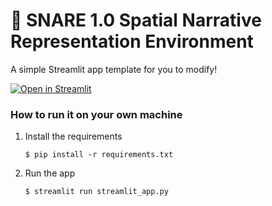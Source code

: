 # 🎈 SNARE 1.0 Spatial Narrative Representation Environment

A simple Streamlit app template for you to modify!

[![Open in Streamlit](https://static.streamlit.io/badges/streamlit_badge_black_white.svg)](https://snare.streamlit.app/)

### How to run it on your own machine

1. Install the requirements

   ```
   $ pip install -r requirements.txt
   ```

2. Run the app

   ```
   $ streamlit run streamlit_app.py
   ```
